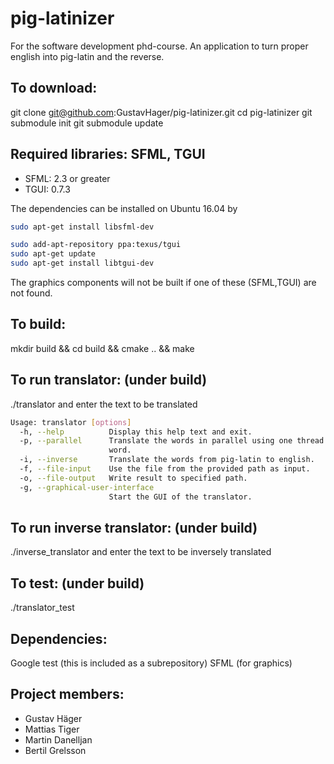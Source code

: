 # pig-latinizer
For the software development phd-course. An application to turn proper english into pig-latin and the reverse.
  
## To download:
git clone git@github.com:GustavHager/pig-latinizer.git
cd pig-latinizer
git submodule init
git submodule update

## Required libraries: SFML, TGUI
* SFML: 2.3 or greater
* TGUI: 0.7.3

The dependencies can be installed on Ubuntu 16.04 by
``` bash
sudo apt-get install libsfml-dev

sudo add-apt-repository ppa:texus/tgui
sudo apt-get update
sudo apt-get install libtgui-dev
```
The graphics components will not be built if one of these (SFML,TGUI) are not found.

## To build:
mkdir build && cd build && cmake .. && make

## To run translator: (under build)
./translator and enter the text to be translated
``` bash
Usage: translator [options] 
  -h, --help          Display this help text and exit. 
  -p, --parallel      Translate the words in parallel using one thread for each 
                      word. 
  -i, --inverse       Translate the words from pig-latin to english. 
  -f, --file-input    Use the file from the provided path as input. 
  -o, --file-output   Write result to specified path. 
  -g, --graphical-user-interface
                      Start the GUI of the translator. 
```

## To run inverse translator: (under build)
./inverse_translator and enter the text to be inversely translated

## To test: (under build)
./translator_test

## Dependencies:
Google test (this is included as a subrepository)
SFML (for graphics)

## Project members:
* Gustav Häger
* Mattias Tiger
* Martin Danelljan
* Bertil Grelsson 

